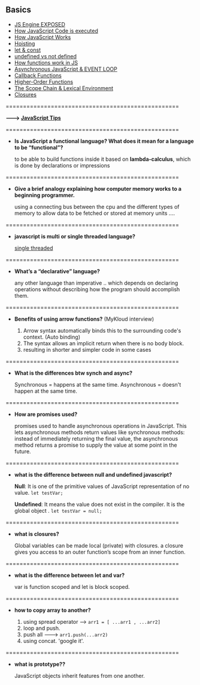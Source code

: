 ## Basics

- [JS Engine EXPOSED](https://www.youtube.com/watch?v=2WJL19wDH68)
- [How JavaScript Code is executed](https://www.youtube.com/watch?v=iLWTnMzWtj4)
- [How JavaScript Works](https://www.youtube.com/watch?v=ZvbzSrg0afE)
- [Hoisting](https://www.youtube.com/watch?v=Fnlnw8uY6jo&t=524s)
- [let & const](youtube.com/watch?v=BNC6slYCj50)
- [undefined vs not defined](https://www.youtube.com/watch?v=B7iF6G3EyIk)
- [How functions work in JS](https://www.youtube.com/watch?v=gSDncyuGw0s&t=594s)
- [Asynchronous JavaScript & EVENT LOOP](https://www.youtube.com/watch?v=8zKuNo4ay8E&t=1s)
- [Callback Functions](https://www.youtube.com/watch?v=btj35dh3_U8&t=112s)
- [Higher-Order Functions](https://www.youtube.com/watch?v=HkWxvB1RJq0&t=1164s)
- [The Scope Chain & Lexical Environment](https://www.youtube.com/watch?v=uH-tVP8MUs8)
- [Closures](https://www.youtube.com/watch?v=qikxEIxsXco)

==================================================

  **---> [JavaScript Tips](/img/js%20tips/JS-Tips.md)**

==================================================

- **Is JavaScript a functional language? What does it mean for a language to be “functional”?**

  to be able to build functions inside it based on **lambda-calculus**, which is done by declarations or impressions

==================================================

- **Give a brief analogy explaining how computer memory works to a beginning programmer.**

  using a connecting bus between the cpu and the different types of memory to allow data to be fetched or stored at memory units ....

==================================================

- **javascript is multi or single threaded language?**

  [single threaded](./event%20loop%20%26%20threads.md)
  
==================================================

- **What’s a “declarative” language?**

  any other language than imperative .. which depends on declaring operations without describing how the program should accomplish them.

==================================================

- **Benefits of using arrow functions?** (MyKloud interview)

  1. Arrow syntax automatically binds this to the surrounding code's context. (Auto binding)
  2. The syntax allows an implicit return when there is no body block.
  3. resulting in shorter and simpler code in some cases

==================================================

- **What is the differences btw synch and async?**

  Synchronous = happens at the same time. Asynchronous = doesn't happen at the same time.

==================================================

- **How are promises used?**

  promises used to handle asynchronous operations in JavaScript. This lets asynchronous methods return values like synchronous methods: instead of immediately returning the final value, the asynchronous method returns a promise to supply the value at some point in the future.

==================================================

- **what is the difference between null and undefined javascript?**

  **Null**: It is one of the primitive values of JavaScript representation of no value. `let testVar;`

  **Undefined**: It means the value does not exist in the compiler. It is the global object . `let testVar = null;`

==================================================

- **what is closures?**

  Global variables can be made local (private) with closures. a closure gives you access to an outer function’s scope from an inner function.

==================================================

- **what is the difference between let and var?**

  var is function scoped and let is block scoped.

==================================================

- **how to copy array to another?**

  1. using spread operator -->  `arr1 = [ ...arr1 , ...arr2]`
  2. loop and push.
  3. push all ---> `arr1.push(...arr2)`
  4. using concat. 'google it'.

==================================================

- **what is prototype??**

  JavaScript objects inherit features from one another.
